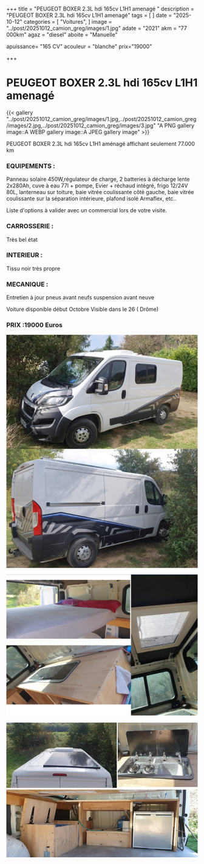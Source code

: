 +++
title = "PEUGEOT BOXER 2.3L hdi 165cv L1H1 amenagé "
description = "PEUGEOT BOXER 2.3L hdi 165cv L1H1 amenagé"
tags = [
]
date = "2025-10-12"
categories = [
    "Voitures",
]
image = "../post/20251012_camion_greg/images/1.jpg"
adate = "2021"
akm = "77 000km"
agaz = "diesel"
aboite = "Manuelle"

apuissance= "165 CV"
acouleur = "blanche"
prix="19000"

+++

# PEUGEOT BOXER 2.3L hdi 165cv L1H1 amenagé

{{< gallery "../post/20251012_camion_greg/images/1.jpg,../post/20251012_camion_greg/images/2.jpg,../post/20251012_camion_greg/images/3.jpg" "A PNG gallery image::A WEBP gallery image::A JPEG gallery image" >}}


PEUGEOT BOXER 2.3L hdi 165cv L1H1 aménagé affichant seulement 77.000 km


### EQUIPEMENTS :
Panneau solaire 450W,régulateur de charge, 2 batteries à décharge lente 2x280Ah, cuve à eau 77l + pompe, Evier + réchaud intégré, frigo 12/24V 80L, lanterneau sur toiture, baie vitrée coulissante côté gauche, baie vitrée coulissante sur la séparation intérieure, plafond isolé Armaflex, etc..


Liste d'options à valider avec un commercial lors de votre visite.


### CARROSSERIE :
Très bel état 


### INTERIEUR :
Tissu noir très propre

### MECANIQUE :
Entretien à jour 
pneus avant neufs
suspension avant neuve



Voiture disponible début Octobre
Visible dans le 26 ( Drôme)


### PRIX :19000 Euros


<!-- more -->


![](images/1.jpg)

![](images/2.jpg)

![](images/3.jpg)

